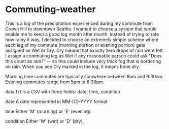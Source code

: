 Commuting-weather
=================

This is a log of the precipitation experienced during my commute from Crown Hill to downtown Seattle. I wanted to choose a system that would enable me to keep a good log month after month. Instead of trying to rate how rainy it was, I decided to choose an extremely simple scheme where each leg of my commute (morning portion or evening portion) gets assigned as Wet or Dry. Dry means that exactly zero drops of rain were felt. I assign a commuting leg as Wet if any reasonable person could ask "Does this count as rain?" -- so this could include very thick fog that is bordering on rain. When you see Dry marked in the log, it means bone dry.

Morning time commutes are typically somwhere between 8am and 9:30am. Evening commutes range from 5pm to 6:30pm.

data.txt is a CSV with three fields: date, time, condition

date
A date represented in MM-DD-YYYY format

time
Either 'M' (morning) or 'E' (evening).

condition
Either 'W' (wet) or 'D' (dry).